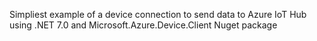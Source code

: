Simpliest example of a device connection to send data to Azure IoT Hub using .NET 7.0 and Microsoft.Azure.Device.Client Nuget package
